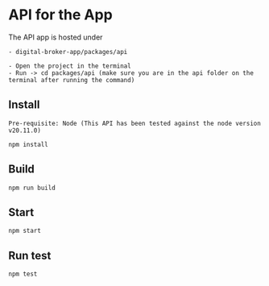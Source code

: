 # API for the App

The API app is hosted under

```
- digital-broker-app/packages/api
```

```
- Open the project in the terminal
- Run -> cd packages/api (make sure you are in the api folder on the terminal after running the command)
```

## Install

```
Pre-requisite: Node (This API has been tested against the node version v20.11.0)

npm install
```

## Build

```
npm run build
```

## Start

```
npm start
```

## Run test

```
npm test
```
